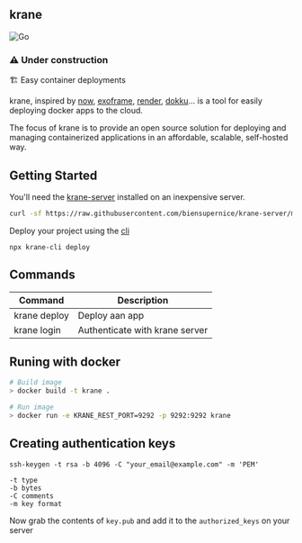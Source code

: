 ## krane

![Go](https://github.com/biensupernice/krane-server/workflows/Go/badge.svg?branch=master)

### ⚠️ Under construction

🏗 Easy container deployments

krane, inspired by [now](https://vercel.com/), [exoframe](https://github.com/exoframejs/exoframe), [render](https://render.com/), [dokku](http://dokku.viewdocs.io/dokku/)... is a tool for easily deploying docker apps to the cloud.

The focus of krane is to provide an open source solution for deploying and managing containerized applications in an affordable, scalable, self-hosted way.

## Getting Started

You'll need the [krane-server](https://github.com/biensupernice/krane-server) installed on an inexpensive server.

```bash
curl -sf https://raw.githubusercontent.com/biensupernice/krane-server/master/bootstrap.sh | sh
```

Deploy your project using the [cli](https://github.com/biensupernice/krane-cli)

```shell
npx krane-cli deploy
```

## Commands

| Command      | Description                    |
| ------------ | ------------------------------ |
| krane deploy | Deploy aan app                 |
| krane login  | Authenticate with krane server |

## Runing with docker

```bash
# Build image
> docker build -t krane .

# Run image
> docker run -e KRANE_REST_PORT=9292 -p 9292:9292 krane
```

## Creating authentication keys

```
ssh-keygen -t rsa -b 4096 -C "your_email@example.com" -m 'PEM'

-t type
-b bytes
-C comments
-m key format
```

Now grab the contents of `key.pub` and add it to the `authorized_keys` on your server
